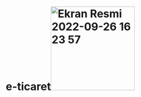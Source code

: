 # e-ticaret<img width="220" alt="Ekran Resmi 2022-09-26 16 23 57" src="https://user-images.githubusercontent.com/93991523/192288048-db2e3872-a48b-4de7-ad3b-c39fa96d38b1.png">
